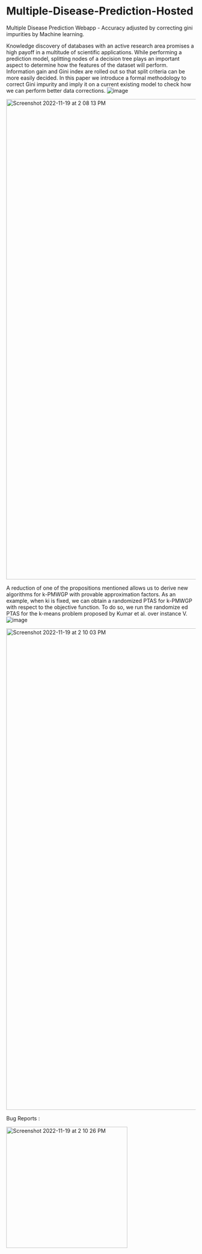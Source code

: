 # Multiple-Disease-Prediction-Hosted
Multiple Disease Prediction Webapp - Accuracy adjusted by correcting gini impurities by Machine learning.

Knowledge discovery of databases with an active research area promises a high payoff in a multitude of scientific applications. While performing a prediction model, splitting nodes of a decision tree plays an important aspect to determine how the features of the dataset will perform. Information gain and Gini index are rolled out so that split criteria can be more easily decided. In this paper we introduce a formal methodology to correct Gini impurity and imply it on a current existing model to check how we can perform better data corrections. ![image](https://user-images.githubusercontent.com/118565420/202842540-02a3dad3-4ebf-4a66-8628-219e68dea2cb.png)

<img width="1276" alt="Screenshot 2022-11-19 at 2 08 13 PM" src="https://user-images.githubusercontent.com/118565420/202842534-b361c84b-99f8-4d2e-b22e-18fdccc55081.png">

A reduction of one of the propositions mentioned allows us to derive new algorithms for k-PMWGP with provable approximation factors. As an example, when ki is fixed, we can obtain a randomized PTAS for k-PMWGP with respect to the objective function. To do so, we run the randomize ed PTAS for the k-means problem proposed by Kumar et al. over instance V. ![image](https://user-images.githubusercontent.com/118565420/202842569-2475dc67-0843-41ae-aabd-a57def79cb5f.png)


<img width="1279" alt="Screenshot 2022-11-19 at 2 10 03 PM" src="https://user-images.githubusercontent.com/118565420/202842592-64dd0eb6-c367-4c82-88ad-d2454ce9b108.png">

Bug Reports : 

<img width="322" alt="Screenshot 2022-11-19 at 2 10 26 PM" src="https://user-images.githubusercontent.com/118565420/202842610-9560834a-b0c0-44f6-a63d-d00198e6f53d.png">

